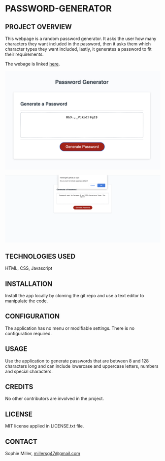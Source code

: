 # PASSWORD-GENERATOR

## PROJECT OVERVIEW
This webpage is a random password generator. It asks the user how many characters they want included in the password, then it asks them which character types they want included, lastly, it generates a password to fit their requirements. 

The webage is linked [here](https://millersg47.github.io/password-generator/).

![The Password Generator application displays a red button to "Generate Password" and in the dashed bordered box a password example is shown.](./assets/password-generator-screenshot.png)

![The Password Generator application displays prompts to ask the user about different criteria for their password. The interactivity is displayed in this screenshot showing the question about uppercase letters.](./assets/password-generator-2.png)

## TECHNOLOGIES USED
HTML, CSS, Javascript

## INSTALLATION
Install the app locally by cloming the git repo and use a text editor to manipulate the code. 

## CONFIGURATION
The application has no menu or modifiable settings. There is no configuration required.

## USAGE
Use the application to generate passwords that are between 8 and 128 characters long and can include lowercase and uppercase letters, numbers and special characters. 

## CREDITS
No other contributors are involved in the project. 

## LICENSE
MIT license applied in LICENSE.txt file.

## CONTACT
Sophie Miller, millersg47@gmail.com
